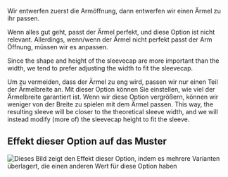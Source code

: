 Wir entwerfen zuerst die Armöffnung, dann entwerfen wir einen Ärmel zu ihr passen.

Wenn alles gut geht, passt der Ärmel perfekt, und diese Option ist nicht relevant. Allerdings, wenn/wenn der Ärmel nicht perfekt passt der Arm Öffnung, müssen wir es anpassen.

Since the shape and height of the sleevecap are more important than the width, we tend to prefer adjusting the width to fit the sleevecap.

Um zu vermeiden, dass der Ärmel zu eng wird, passen wir nur einen Teil der Ärmelbreite an. Mit dieser Option können Sie einstellen, wie viel der Ärmelbreite garantiert ist. Wenn wir diese Option vergrößern, können wir weniger von der Breite zu spielen mit dem Ärmel passen. This way, the resulting sleeve will be closer to the theoretical sleeve width, and we will instead modify (more of) the sleevecap height to fit the sleeve.

## Effekt dieser Option auf das Muster

![Dieses Bild zeigt den Effekt dieser Option, indem es mehrere Varianten überlagert, die einen anderen Wert für diese Option haben](huey\_sleevewidthguarantee\_sample.svg "Effekt dieser Option auf das Muster")
